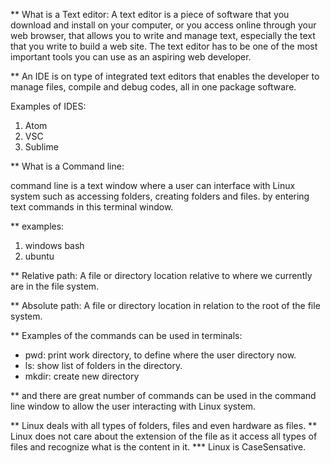 ** What is a Text editor: 
A text editor is a piece of software that you download and install on
your computer, or you access online through your web browser, that
allows you to write and manage text, especially the text that you write
to build a web site. The text editor has to be one of the most
important tools you can use as an aspiring web developer. 

** An IDE is on type of integrated text editors that enables the developer to
manage files, compile and debug codes, all in one package software. 

Examples of IDES: 
1. Atom 
2. VSC
3. Sublime

** What is a Command line: 

command line is a text window where a user can interface with Linux system 
such as accessing folders, creating folders and files. by entering text commands 
in this terminal window. 

** examples: 
1. windows bash
2. ubuntu 

** Relative path: A file or directory location relative to where we currently 
are in the file system.

** Absolute path: A file or directory location in relation to the root of 
the file system.


** Examples of the commands can be used in terminals: 

* pwd: print work directory, to define where the user directory now. 
* ls: show list of folders in the directory.
* mkdir: create new directory 

** and there are great number of commands can be used in the command line window
to allow the user interacting with Linux system. 

** Linux deals with all types of folders, files and even hardware as files. 
** Linux does not care about the extension of the file as it access all types
of files and recognize what is the content in it. 
*** Linux is CaseSensative. 

 